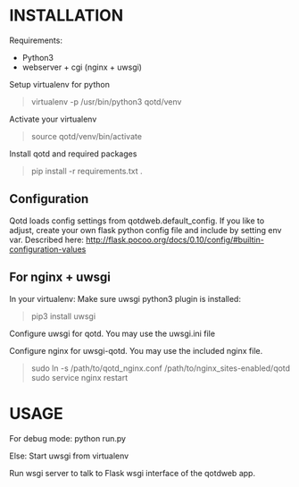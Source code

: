 INSTALLATION
============
Requirements:
* Python3
* webserver + cgi (nginx + uwsgi)

Setup virtualenv for python
> virtualenv -p /usr/bin/python3 qotd/venv

Activate your virtualenv
> source qotd/venv/bin/activate

Install qotd and required packages
> pip install -r requirements.txt .

Configuration
-------------
Qotd loads config settings from qotdweb.default_config. 
If you like to adjust, create your own flask python config file and include by setting env var. 
Described here: 
http://flask.pocoo.org/docs/0.10/config/#builtin-configuration-values

For nginx + uwsgi
-----------------
In your virtualenv:
Make sure uwsgi python3 plugin is installed:
> pip3 install uwsgi 

Configure uwsgi for qotd. 
You may use the uwsgi.ini file

Configure nginx for uwsgi-qotd. 
You may use the included nginx file.
> sudo ln -s /path/to/qotd_nginx.conf /path/to/nginx_sites-enabled/qotd
> sudo service nginx restart

USAGE
=====
For debug mode: 
python run.py

Else:
Start uwsgi from virtualenv

Run wsgi server to talk to Flask wsgi interface of the qotdweb app.

